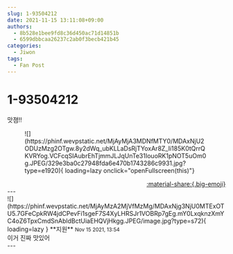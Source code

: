 ```yaml
---
slug: 1-93504212
date: 2021-11-15 13:11:08+09:00
authors:
  - 8b528e1bee9fd8c36d450ac71d14851b
  - 6599dbbcaa26237c2ab0f3becb421b45
categories:
  - Jiwon
tags:
  - Fan Post
---
```


# 1-93504212

<div class="post-container" markdown="1">
<div class="content-container md-sidebar__scrollwrap" markdown="1">

맛졈!!
<figure markdown="1">
![](https://phinf.wevpstatic.net/MjAyMjA3MDNfMTY0/MDAxNjU2ODUzMzg2OTgw.8y2dWq_ubKLLaDsRjTYoxAr8Z_Ii185K0tQrrQKVRYog.VCFcqSIAubrEhTjmmJLJqUnTe31IouoRK1pNOT5uOm0g.JPEG/329e3ba0c27948fda6e470b1743286c9931.jpg?type=e1920){ loading=lazy onclick="openFullscreen(this)"}
</figure>


</div>
</div>

<div style="text-align: right;" markdown="1">
<a href="https://weverse.io/fromis9/fanpost/1-93504212" style="text-align: right;">:material-share:{.big-emoji}</a>
</div>
---

<div class="comments-container md-sidebar__scrollwrap" markdown="1">
<div class="comment" markdown="1">
<div class='id-container' markdown="1">
![](https://phinf.wevpstatic.net/MjAyMzA2MjVfMzMg/MDAxNjg3NjU0MTExOTU5.7GFeCpkRW4jdCPevFi1sgeF7S4XyLHRSJr1VOBRp7gEg.mY0LxqknzXmYC4oZ6TpxCmdSnAbldBctUiaEHQVjHkgg.JPEG/image.jpg?type=s72){ loading=lazy }
**<span class="artist">지원</span>** <small>Nov 15 2021, 13:54</small><br>
</div>
<div class='comment-body' markdown="1">
이거 진짜 맛있어
</div>
</div>
</div>
---
